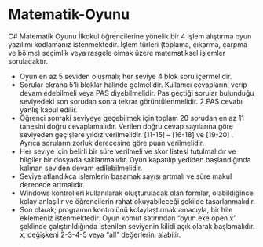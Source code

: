 # Matematik-Oyunu
C# Matematik Oyunu
İlkokul öğrencilerine yönelik bir 4 işlem alıştırma oyun yazılımı kodlamanız istenmektedir.
İşlem türleri (toplama, çıkarma, çarpma ve bölme) seçimlik veya rasgele olmak üzere
matematiksel işlemler sorulacaktır.
- Oyun en az 5 seviden oluşmalı; her seviye 4 blok soru içermelidir.
- Sorular ekrana 5’li bloklar halinde gelmelidir. Kullanıcı cevaplarını verip devam edebilmeli
veya PAS diyebilmelidir. Pas geçtiği sorular bulunduğu seviyedeki son sorudan sonra tekrar
görüntülenmelidir. 2.PAS cevabı yanlış kabul edilir.
- Öğrenci sonraki seviyeye geçebilmek için toplam 20 sorudan en az 11 tanesini doğru
cevaplamalıdır. Verilen doğru cevap sayılarına göre seviyeden geçişlere yıldız verilmelidir.
[11-15] – [16-18] ve [19-20] . Ayrıca soruların zorluk derecesine göre
puan verilmelidir.
- Her seviye için belirli bir süre verilmeli ve skor listesi tutulmalıdır ve bilgiler bir dosyada
saklanmalıdır. Oyun kapatılıp yediden başlandığında kalınan seviden devam
edilebilmelidir.
- Seviye atlandıkça işlemlerin basamak sayısı artmalı ve süre makul derecede artmalıdır.
- Windows kontrolleri kullanılarak oluşturulacak olan formlar, olabildiğince kolay anlaşılır
ve öğrencilerin rahat okuyabileceği şekilde tasarlanmalıdır.
- Son olarak; programın kontrolünü kolaylaştırmak amacıyla, bir hile eklemeniz
istenmektedir. Oyun komut satırından “oyun.exe open x” şeklinde çalıştırıldığında
istenilen seviyenin kilidi açık olarak başlamalıdır. x, değişkeni 2-3-4-5 veya “all”
değerlerini alabilir.
